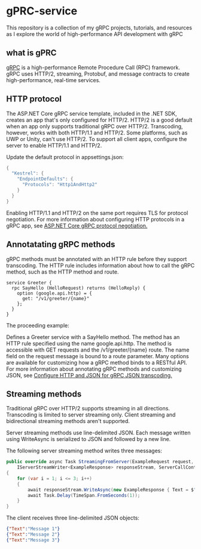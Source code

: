 # gPRC-service
This repository is a collection of my gRPC projects, tutorials, and resources as I explore the world of high-performance API development with gRPC

## what is  gPRC

[gRPC](https://grpc.io/) is a high-performance Remote Procedure Call (RPC) framework. gRPC uses HTTP/2, streaming, Protobuf, and message contracts to create high-performance, real-time services.

## HTTP protocol
The ASP.NET Core gRPC service template, included in the .NET SDK, creates an app that's only configured for HTTP/2. HTTP/2 is a good default when an app only supports traditional gRPC over HTTP/2. Transcoding, however, works with both HTTP/1.1 and HTTP/2. Some platforms, such as UWP or Unity, can't use HTTP/2. To support all client apps, configure the server to enable HTTP/1.1 and HTTP/2.

Update the default protocol in appsettings.json:


```c#
{
  "Kestrel": {
    "EndpointDefaults": {
      "Protocols": "Http1AndHttp2"
    }
  }
}
```
Enabling HTTP/1.1 and HTTP/2 on the same port requires TLS for protocol negotiation. For more information about configuring HTTP protocols in a gRPC app, see [ASP.NET Core gRPC protocol negotiation.](https://learn.microsoft.com/en-us/aspnet/core/grpc/aspnetcore?view=aspnetcore-7.0#protocol-negotiation)

## Annotatating gRPC methods
gRPC methods must be annotated with an HTTP rule before they support transcoding. The HTTP rule includes information about how to call the gRPC method, such as the HTTP method and route.

```protobuff
service Greeter {
  rpc SayHello (HelloRequest) returns (HelloReply) {
    option (google.api.http) = {
      get: "/v1/greeter/{name}"
    };
  }
}
```

The proceeding example:

Defines a Greeter service with a SayHello method. The method has an HTTP rule specified using the name google.api.http.
The method is accessible with GET requests and the /v1/greeter/{name} route.
The name field on the request message is bound to a route parameter.
Many options are available for customizing how a gRPC method binds to a RESTful API. For more information about annotating gRPC methods and customizing JSON, see [Configure HTTP and JSON for gRPC JSON transcoding.](https://learn.microsoft.com/en-us/aspnet/core/grpc/json-transcoding-binding?view=aspnetcore-7.0)

## Streaming methods
Traditional gRPC over HTTP/2 supports streaming in all directions. Transcoding is limited to server streaming only. Client streaming and bidirectional streaming methods aren't supported.

Server streaming methods use line-delimited JSON. Each message written using WriteAsync is serialized to JSON and followed by a new line.

The following server streaming method writes three messages:

```c#
public override async Task StreamingFromServer(ExampleRequest request,
    IServerStreamWriter<ExampleResponse> responseStream, ServerCallContext context)
{
    for (var i = 1; i <= 3; i++)
    {
        await responseStream.WriteAsync(new ExampleResponse { Text = $"Message {i}" });
        await Task.Delay(TimeSpan.FromSeconds(1));
    }
}
```
The client receives three line-delimited JSON objects:
```JSON
{"Text":"Message 1"}
{"Text":"Message 2"}
{"Text":"Message 3"}
```
